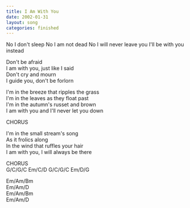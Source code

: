 ```yaml
---
title: I Am With You
date: 2002-01-31
layout: song
categories: finished
---
```

<div class="chorus">No I don't sleep  
No I am not dead  
No I will never leave you  
I'll be with you instead

Don't be afraid  
I am with you, just like I said  
Don't cry and mourn  
I guide you, don't be forlorn</div>

I'm in the breeze that ripples the grass  
I'm in the leaves as they float past  
I'm in the autumn's russet and brown  
I am with you and I'll never let you down

<div class="chorus">CHORUS</div>

I'm in the small stream's song  
As it frolics along  
In the wind that ruffles your hair  
I am with you, I will always be there

<div class="chorus">CHORUS</div>

<div class="chords">
G/C/G/C  
Em/C/D  
G/C/G/C  
Em/D/G  

Em/Am/Bm  
Em/Am/D  
Em/Am/Bm  
Em/Am/D</div>
